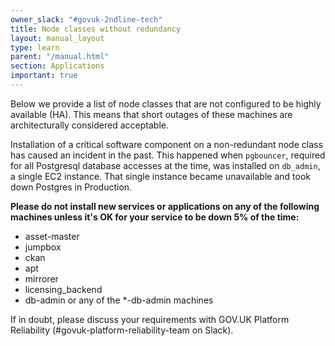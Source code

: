 ```yaml
---
owner_slack: "#govuk-2ndline-tech"
title: Node classes without redundancy
layout: manual_layout
type: learn
parent: "/manual.html"
section: Applications
important: true
---
```


Below we provide a list of node classes that are not configured to be highly available (HA). This means that short outages of these machines are architecturally considered acceptable.

Installation of a critical software component on a non-redundant node class has caused an incident in the past. This happened when `pgbouncer`, required for all Postgresql database accesses at the time, was installed on `db_admin`, a single EC2 instance. That single instance became unavailable and took down Postgres in Production.

**Please do not install new services or applications on any of the following machines unless it's OK for your service to be down 5% of the time:**

- asset-master
- jumpbox
- ckan
- apt
- mirrorer
- licensing_backend
- db-admin or any of the \*-db-admin machines

If in doubt, please discuss your requirements with GOV.UK Platform Reliability (#govuk-platform-reliability-team on Slack).
